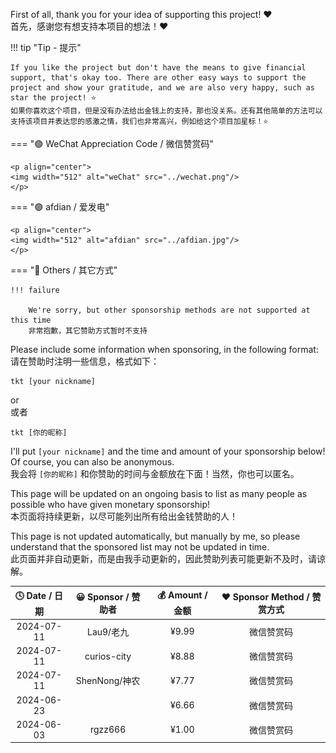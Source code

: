 First of all, thank you for your idea of supporting this project! ❤️  
首先，感谢您有想支持本项目的想法！❤️

!!! tip "Tip - 提示"

    If you like the project but don't have the means to give financial support, that's okay too. There are other easy ways to support the project and show your gratitude, and we are also very happy, such as star the project! ⭐  
    如果你喜欢这个项目，但是没有办法给出金钱上的支持，那也没关系。还有其他简单的方法可以支持该项目并表达您的感激之情，我们也非常高兴，例如给这个项目加星标！⭐

=== "🟢 WeChat Appreciation Code / 微信赞赏码"

    <p align="center">
    <img width="512" alt="weChat" src="../wechat.png"/>
    </p>

=== "🟣 afdian / 爱发电"

    <p align="center">
    <img width="512" alt="afdian" src="../afdian.jpg"/>
    </p>

=== "🔵 Others / 其它方式"

    !!! failure

        We're sorry, but other sponsorship methods are not supported at this time  
        非常抱歉，其它赞助方式暂时不支持

Please include some information when sponsoring, in the following format:  
请在赞助时注明一些信息，格式如下：

```linenums="0"
tkt [your nickname]
```

or  
或者

```linenums="0"
tkt [你的昵称]
```

I'll put `[your nickname]` and the time and amount of your sponsorship below! Of course, you can also be anonymous.  
我会将 `[你的昵称]` 和你赞助的时间与金额放在下面！当然，你也可以匿名。

This page will be updated on an ongoing basis to list as many people as possible who have given monetary sponsorship!  
本页面将持续更新，以尽可能列出所有给出金钱赞助的人！

This page is not updated automatically, but manually by me, so please understand that the sponsored list may not be updated in time.  
此页面并非自动更新，而是由我手动更新的，因此赞助列表可能更新不及时，请谅解。

| 🕓 Date / 日期 | 😀 Sponsor / 赞助者 | 💰 Amount / 金额 | ❤️ Sponsor Method / 赞赏方式 |
| :-----------: | :----------------: | :-------------: | :-------------------------: |
|  2024-07-11   |     Lau9/老九      |      ¥9.99      |         微信赞赏码          |
|  2024-07-11   |    curios-city     |      ¥8.88      |         微信赞赏码          |
|  2024-07-11   |   ShenNong/神农    |      ¥7.77      |         微信赞赏码          |
|  2024-06-23   |                    |      ¥6.66      |         微信赞赏码          |
|  2024-06-03   |      rgzz666       |      ¥1.00      |         微信赞赏码          |